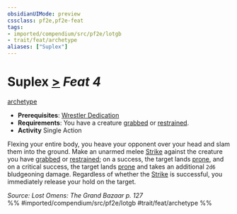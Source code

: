 ```yaml
---
obsidianUIMode: preview
cssclass: pf2e,pf2e-feat
tags:
- imported/compendium/src/pf2e/lotgb
- trait/feat/archetype
aliases: ["Suplex"]
---
```

# Suplex  [>](chapter-9-playing-the-game.md#Actions "Single Action") *Feat 4*  
[archetype](archetype.md)  

- **Prerequisites**: [Wrestler Dedication](wrestler-dedication-lotgb.md)
- **Requirements**: You have a creature [grabbed](conditions.md#Grabbed) or [restrained](conditions.md#Restrained).
- **Activity** Single Action

Flexing your entire body, you heave your opponent over your head and slam them into the ground. Make an unarmed melee [Strike](strike.md) against the creature you have [grabbed](conditions.md#Grabbed) or [restrained](conditions.md#Restrained); on a success, the target lands [prone](conditions.md#Prone), and on a critical success, the target lands [prone](conditions.md#Prone) and takes an additional `2d6` bludgeoning damage. Regardless of whether the [Strike](strike.md) is successful, you immediately release your hold on the target.

*Source: Lost Omens: The Grand Bazaar p. 127*  
%% #imported/compendium/src/pf2e/lotgb #trait/feat/archetype %%